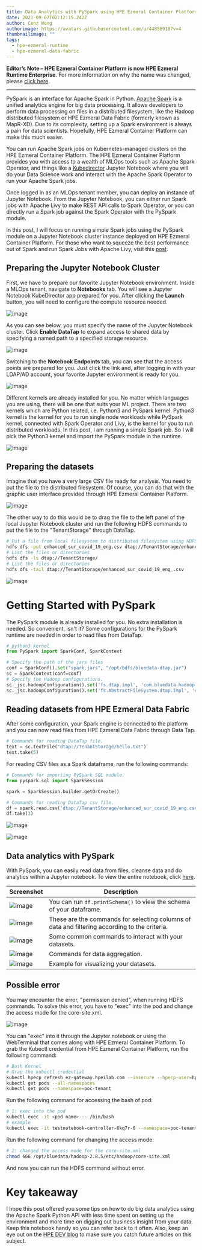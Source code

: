 ```yaml
---
title: Data Analytics with PySpark using HPE Ezmeral Container Platform
date: 2021-09-07T02:12:15.242Z
author: Cenz Wong
authorimage: https://avatars.githubusercontent.com/u/44856918?v=4
thumbnailimage: ""
tags:
  - hpe-ezmeral-runtime
  - hpe-ezmeral-data-fabric
---
```

**Editor’s Note – HPE Ezmeral Container Platform is now HPE Ezmeral Runtime Enterprise**. For more information on why the name was changed, please [click here](https://community.hpe.com/t5/HPE-Ezmeral-Uncut/HPE-Ezmeral-Container-Platform-is-now-HPE-Ezmeral-Runtime/ba-p/7151720#.YW7nOxrMKM8).

---

PySpark is an interface for Apache Spark in Python. [Apache Spark](https://spark.apache.org/) is a unified analytics engine for big data processing. It allows developers to perform data processing on files in a distributed filesystem, like the Hadoop distributed filesystem or HPE Ezmeral Data Fabric (formerly known as MapR-XD). Due to its complexity, setting up a Spark environment is always a pain for data scientists. Hopefully, HPE Ezmeral Container Platform can make this much easier. 

You can run Apache Spark jobs on Kubernetes-managed clusters on the HPE Ezmeral Container Platform. The HPE Ezmeral Container Platform provides you with access to a wealth of MLOps tools such as Apache Spark Operator, and things like a [Kubedirector](https://kubedirector.io/) Jupyter Notebook where you will do your Data Science work and interact with the Apache Spark Operator to run your Apache Spark jobs. 

Once logged in as an MLOps tenant member, you can deploy an instance of Jupyter Notebook. From the Jupyter Notebook, you can either run Spark jobs with Apache Livy to make REST API calls to Spark Operator, or you can directly run a Spark job against the Spark Operator with the PySpark module. 

In this post, I will focus on running simple Spark jobs using the PySpark module on a Jupyter Notebook cluster instance deployed on HPE Ezmeral Container Platform. For those who want to squeeze the best performance out of Spark and run Spark Jobs with Apache Livy, visit this [post](https://developer.hpe.com/blog/on-premise-adventures-how-to-build-an-apache-spark-lab-on-kubernetes/).

## Preparing the Jupyter Notebook Cluster

First, we have to prepare our favorite Jupyter Notebook environment. Inside a MLOps tenant, navigate to **Notebooks** tab. You will see a Jupyter Notebook KubeDirector app prepared for you. After clicking the **Launch** button, you will need to configure the compute resource needed.

![image](https://user-images.githubusercontent.com/72959956/120459929-39c63300-c3cb-11eb-9e7a-65189f4367d3.png)

As you can see below, you must specify the name of the Jupyter Notebook cluster. Click **Enable DataTap** to expand access to shared data by specifying a named path to a specified storage resource.

![image](https://user-images.githubusercontent.com/72959956/132812471-d1ce5ce8-0d47-41ae-bd96-879262018f84.png)

Switching to the **Notebook Endpoints** tab, you can see that the access points are prepared for you. Just click the link and, after logging in with your LDAP/AD account, your favorite Jupyter environment is ready for you.

![image](https://user-images.githubusercontent.com/72959956/120460678-ea343700-c3cb-11eb-9aef-8afc9252d471.png)

Different kernels are already installed for you. No matter which languages you are using, there will be one that suits your ML project. There are two kernels which are Python related, i.e. Python3 and PySpark kernel. Python3 kernel is the kernel for you to run single node workloads while PySpark kernel, connected with Spark Operator and Livy, is the kernel for you to run distributed workloads. In this post, I am running a simple Spark job. So I will pick the Python3 kernel and import the PySpark module in the runtime.

![image](https://user-images.githubusercontent.com/72959956/120460537-cc66d200-c3cb-11eb-8410-3b7ec95051d5.png)

## Preparing the datasets

Imagine that you have a very large CSV file ready for analysis. You need to put the file to the distributed filesystem. Of course, you can do that with the graphic user interface provided through HPE Ezmeral Container Platform.

![image](https://user-images.githubusercontent.com/72959956/120461217-67f84280-c3cc-11eb-9126-e69cacef4432.png)

The other way to do this would be to drag the file to the left panel of the local Jupyter Notebook cluster and run the following HDFS commands to put the file to the "TenantStorage" through DataTap.

```bash
# Put a file from local filesystem to distributed filesystem using HDFS commands
hdfs dfs -put enhanced_sur_covid_19_eng.csv dtap://TenantStorage/enhanced_sur_covid_19_eng.csv
# List the files or directories
hdfs dfs -ls dtap://TenantStorage/
# List the files or directories
hdfs dfs -tail dtap://TenantStorage/enhanced_sur_covid_19_eng_.csv
```

![image](https://user-images.githubusercontent.com/72959956/129331881-dbe602e7-b3d9-4541-a9d0-4ea274aa7e51.png)

# Getting Started with PySpark

The PySpark module is already installed for you. No extra installation is needed. So convenient, isn't it? Some configurations for the PySpark runtime are needed in order to read files from DataTap.

```py
# python3 kernel
from PySpark import SparkConf, SparkContext

# Specify the path of the jars files
conf = SparkConf().set("spark.jars", "/opt/bdfs/bluedata-dtap.jar")
sc = SparkContext(conf=conf)
# Specify the Hadoop configurations.
sc._jsc.hadoopConfiguration().set('fs.dtap.impl', 'com.bluedata.hadoop.bdfs.Bdfs')
sc._jsc.hadoopConfiguration().set('fs.AbstractFileSystem.dtap.impl', 'com.bluedata.hadoop.bdfs.BdAbstractFS')
```

## Reading datasets from HPE Ezmeral Data Fabric

After some configuration, your Spark engine is connected to the platform and you can now read files from HPE Ezmeral Data Fabric through Data Tap.

```py
# Commands for reading DataTap file.
text = sc.textFile("dtap://TenantStorage/hello.txt")
text.take(5)
```

For reading CSV files as a Spark dataframe, run the following commands:

```py
# Commands for importing PySpark SQL module.
from pyspark.sql import SparkSession

spark = SparkSession.builder.getOrCreate()

# Commands for reading DataTap csv file.
df = spark.read.csv('dtap://TenantStorage/enhanced_sur_covid_19_eng.csv', header=True, inferSchema=True)
df.take(3)
```

![image](https://user-images.githubusercontent.com/72959956/122021373-333ab100-cdf8-11eb-9e58-edbccf43f0b2.png)

![image](https://user-images.githubusercontent.com/72959956/122021431-3e8ddc80-cdf8-11eb-9c61-d9bd400a4c9b.png)

## Data analytics with PySpark

With PySpark, you can easily read data from files, cleanse data and do analytics within a Jupyter notebook. To view the entire notebook, click [here](https://github.com/helloezmeral/HPE-Ezmeral-HelloWorld/blob/main/pyspark/pyspark_covidhk.ipynb).

| Screenshot                                                                                                      | Description                                                                                   |
| --------------------------------------------------------------------------------------------------------------- | --------------------------------------------------------------------------------------------- |
| ![image](https://user-images.githubusercontent.com/72959956/122021467-45b4ea80-cdf8-11eb-8ca4-ffc11c03f1ad.png) | You can run `df.printSchema()` to view the schema of your dataframe.                          |
| ![image](https://user-images.githubusercontent.com/72959956/122021502-4baacb80-cdf8-11eb-87d3-b29ef643b373.png) | These are the commands for selecting columns of data and filtering according to the criteria. |
| ![image](https://user-images.githubusercontent.com/72959956/122021550-56fdf700-cdf8-11eb-9c31-e0d171c7406e.png) | Some common commands to interact with your datasets.                                          |
| ![image](https://user-images.githubusercontent.com/72959956/122021576-5ebd9b80-cdf8-11eb-9810-36d744560327.png) | Commands for data aggregation.                                                                |
| ![image](https://user-images.githubusercontent.com/72959956/122021616-667d4000-cdf8-11eb-8400-2dc03f4290f3.png) | Example for visualizing your datasets.                                                        |

## Possible error

You may encounter the error, "permission denied", when running HDFS commands. To solve this error, you have to "exec" into the pod and change the access mode for the core-site.xml.

![image](https://user-images.githubusercontent.com/72959956/124234611-d6086480-db46-11eb-849e-7d4f7a8c35e4.png)

You can "exec" into it through the Jupyter notebook or using the WebTerminal that comes along with HPE Ezmeral Container Platform. To grab the Kubectl credential from HPE Ezmeral Container Platform, run the following command:

```bash
# Bash Kernel
# Grap the kubectl credential
kubectl hpecp refresh ez-gateway.hpeilab.com --insecure --hpecp-user=hpecli --hpecp-pass=hpecli
kubectl get pods --all-namespaces
kubectl get pods --namespace=poc-tenant
```

Run the following command for accessing the bash of pod:

```bash
# 1: exec into the pod
kubectl exec -it <pod name> -- /bin/bash
# example
kubectl exec -it testnotebook-controller-6kq7r-0 --namespace=poc-tenant -- /bin/bash
```

Run the following command for changing the access mode:

```bash
# 2: changed the access mode for the core-site.xml
chmod 666 /opt/bluedata/hadoop-2.8.5/etc/hadoop/core-site.xml
```

And now you can run the HDFS command without error.

# Key takeaway

I hope this post offered you some tips on how to do big data analytics using the Apache Spark Python API with less time spent on setting up the environment and more time on digging out business insight from your data. Keep this notebook handy so you can refer back to it often. Also, keep an eye out on the [HPE DEV blog](https://developer.hpe.com/blog) to make sure you catch future articles on this subject.

